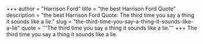 +++
author = "Harrison Ford"
title = "the best Harrison Ford Quote"
description = "the best Harrison Ford Quote: The third time you say a thing it sounds like a lie."
slug = "the-third-time-you-say-a-thing-it-sounds-like-a-lie"
quote = '''The third time you say a thing it sounds like a lie.'''
+++
The third time you say a thing it sounds like a lie.
